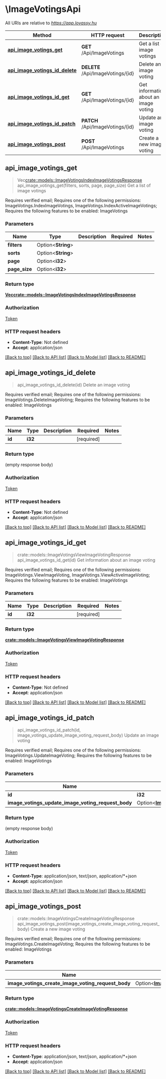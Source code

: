 # \ImageVotingsApi

All URIs are relative to *https://app.lovassy.hu*

Method | HTTP request | Description
------------- | ------------- | -------------
[**api_image_votings_get**](ImageVotingsApi.md#api_image_votings_get) | **GET** /Api/ImageVotings | Get a list of image votings
[**api_image_votings_id_delete**](ImageVotingsApi.md#api_image_votings_id_delete) | **DELETE** /Api/ImageVotings/{id} | Delete an image voting
[**api_image_votings_id_get**](ImageVotingsApi.md#api_image_votings_id_get) | **GET** /Api/ImageVotings/{id} | Get information about an image voting
[**api_image_votings_id_patch**](ImageVotingsApi.md#api_image_votings_id_patch) | **PATCH** /Api/ImageVotings/{id} | Update an image voting
[**api_image_votings_post**](ImageVotingsApi.md#api_image_votings_post) | **POST** /Api/ImageVotings | Create a new image voting



## api_image_votings_get

> Vec<crate::models::ImageVotingsIndexImageVotingsResponse> api_image_votings_get(filters, sorts, page, page_size)
Get a list of image votings

Requires verified email; Requires one of the following permissions: ImageVotings.IndexImageVotings, ImageVotings.IndexActiveImageVotings; Requires the following features to be enabled: ImageVotings

### Parameters


Name | Type | Description  | Required | Notes
------------- | ------------- | ------------- | ------------- | -------------
**filters** | Option<**String**> |  |  |
**sorts** | Option<**String**> |  |  |
**page** | Option<**i32**> |  |  |
**page_size** | Option<**i32**> |  |  |

### Return type

[**Vec<crate::models::ImageVotingsIndexImageVotingsResponse>**](ImageVotingsIndexImageVotingsResponse.md)

### Authorization

[Token](../README.md#Token)

### HTTP request headers

- **Content-Type**: Not defined
- **Accept**: application/json

[[Back to top]](#) [[Back to API list]](../README.md#documentation-for-api-endpoints) [[Back to Model list]](../README.md#documentation-for-models) [[Back to README]](../README.md)


## api_image_votings_id_delete

> api_image_votings_id_delete(id)
Delete an image voting

Requires verified email; Requires one of the following permissions: ImageVotings.DeleteImageVoting; Requires the following features to be enabled: ImageVotings

### Parameters


Name | Type | Description  | Required | Notes
------------- | ------------- | ------------- | ------------- | -------------
**id** | **i32** |  | [required] |

### Return type

 (empty response body)

### Authorization

[Token](../README.md#Token)

### HTTP request headers

- **Content-Type**: Not defined
- **Accept**: application/json

[[Back to top]](#) [[Back to API list]](../README.md#documentation-for-api-endpoints) [[Back to Model list]](../README.md#documentation-for-models) [[Back to README]](../README.md)


## api_image_votings_id_get

> crate::models::ImageVotingsViewImageVotingResponse api_image_votings_id_get(id)
Get information about an image voting

Requires verified email; Requires one of the following permissions: ImageVotings.ViewImageVoting, ImageVotings.ViewActiveImageVoting; Requires the following features to be enabled: ImageVotings

### Parameters


Name | Type | Description  | Required | Notes
------------- | ------------- | ------------- | ------------- | -------------
**id** | **i32** |  | [required] |

### Return type

[**crate::models::ImageVotingsViewImageVotingResponse**](ImageVotingsViewImageVotingResponse.md)

### Authorization

[Token](../README.md#Token)

### HTTP request headers

- **Content-Type**: Not defined
- **Accept**: application/json

[[Back to top]](#) [[Back to API list]](../README.md#documentation-for-api-endpoints) [[Back to Model list]](../README.md#documentation-for-models) [[Back to README]](../README.md)


## api_image_votings_id_patch

> api_image_votings_id_patch(id, image_votings_update_image_voting_request_body)
Update an image voting

Requires verified email; Requires one of the following permissions: ImageVotings.UpdateImageVoting; Requires the following features to be enabled: ImageVotings

### Parameters


Name | Type | Description  | Required | Notes
------------- | ------------- | ------------- | ------------- | -------------
**id** | **i32** |  | [required] |
**image_votings_update_image_voting_request_body** | Option<[**ImageVotingsUpdateImageVotingRequestBody**](ImageVotingsUpdateImageVotingRequestBody.md)> |  |  |

### Return type

 (empty response body)

### Authorization

[Token](../README.md#Token)

### HTTP request headers

- **Content-Type**: application/json, text/json, application/*+json
- **Accept**: application/json

[[Back to top]](#) [[Back to API list]](../README.md#documentation-for-api-endpoints) [[Back to Model list]](../README.md#documentation-for-models) [[Back to README]](../README.md)


## api_image_votings_post

> crate::models::ImageVotingsCreateImageVotingResponse api_image_votings_post(image_votings_create_image_voting_request_body)
Create a new image voting

Requires verified email; Requires one of the following permissions: ImageVotings.CreateImageVoting; Requires the following features to be enabled: ImageVotings

### Parameters


Name | Type | Description  | Required | Notes
------------- | ------------- | ------------- | ------------- | -------------
**image_votings_create_image_voting_request_body** | Option<[**ImageVotingsCreateImageVotingRequestBody**](ImageVotingsCreateImageVotingRequestBody.md)> |  |  |

### Return type

[**crate::models::ImageVotingsCreateImageVotingResponse**](ImageVotingsCreateImageVotingResponse.md)

### Authorization

[Token](../README.md#Token)

### HTTP request headers

- **Content-Type**: application/json, text/json, application/*+json
- **Accept**: application/json

[[Back to top]](#) [[Back to API list]](../README.md#documentation-for-api-endpoints) [[Back to Model list]](../README.md#documentation-for-models) [[Back to README]](../README.md)

